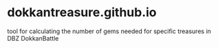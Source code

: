 # dokkantreasure.github.io
tool for calculating the number of gems needed for specific treasures in DBZ DokkanBattle

